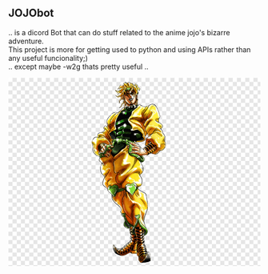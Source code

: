 ## JOJObot
.. is a dicord Bot that can do stuff related to the anime jojo's bizarre adventure.
<br/>This project is more for getting used to python and using APIs rather than any useful funcionality;)
<br/>.. except maybe -w2g thats pretty useful ..

![alt text](https://github.com/chris234567/JOJObot/blob/master/Media/dio-brando-jojo-s-bizarre-adventure-all-star-battle-manga-jotaro-kujo-png-clip-art.png)

